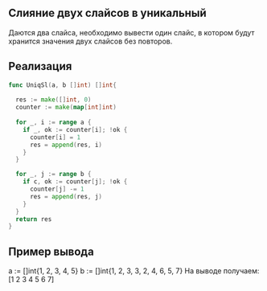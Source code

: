 ## Слияние двух слайсов в уникальный

Даются два слайса, необходимо вывести один слайс, в котором будут хранится значения двух слайсов без повторов.

## Реализация
```go
func UniqSl(a, b []int) []int{
  
  res := make([]int, 0)
  counter := make(map[int]int)
  
  for _, i := range a {
    if _, ok := counter[i]; !ok {
      counter[i] = 1
      res = append(res, i)
    }
  }

  for _, j := range b {
    if c, ok := counter[j]; !ok {
      counter[j] -= 1
      res = append(res, j)
    }
  }
  return res  
}
```
## Пример вывода
a := []int{1, 2, 3, 4, 5}
b := []int{1, 2, 3, 3, 2, 4, 6, 5, 7}
На выводе получаем: [1 2 3 4 5 6 7]

